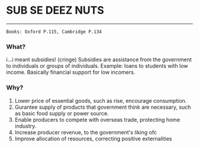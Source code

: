 # SUB SE DEEZ NUTS
---
```ad-Resources
Books: Oxford P.115, Cambridge P.134
```

### What?
i...i meant subsidies! (cringe)
Subsidies are assistance from the government to individuals or groups of individuals.
Example: loans to students with low income. Basically financial support for low incomers.

### Why?
1. Lower price of essential goods, such as rise, encourage consumption.
2. Gurantee supply of products that government think are necessary, such as basic food supply or power source.
3. Enable producers to compete with overseas trade, protecting home industry.
4. Increase producer revenue, to the government's liking ofc
5. Improve allocation of resources, correcting positive externalities
